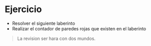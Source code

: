 # Ejercicio

* Resolver el siguiente laberinto
* Realizar el contador de paredes rojas que existen en el laberinto
  
> La revision ser hara con dos mundos.
